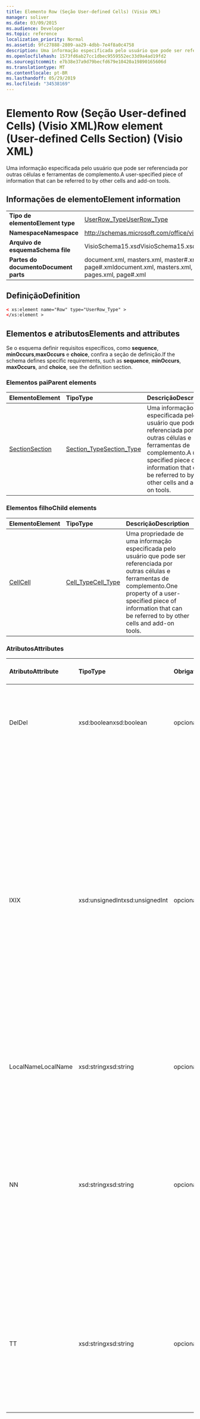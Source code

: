 ```yaml
---
title: Elemento Row (Seção User-defined Cells) (Visio XML)
manager: soliver
ms.date: 03/09/2015
ms.audience: Developer
ms.topic: reference
localization_priority: Normal
ms.assetid: 9fc27888-2809-aa29-4dbb-7e4f8a0c4758
description: Uma informação especificada pelo usuário que pode ser referenciada por outras células e ferramentas de complemento.
ms.openlocfilehash: 1573fd6ab27cc1dbec9559552ec33d9a4ad19fd2
ms.sourcegitcommit: e7b38e37a9d79becfd679e10420a19890165606d
ms.translationtype: MT
ms.contentlocale: pt-BR
ms.lasthandoff: 05/29/2019
ms.locfileid: "34538169"
---
```

# <a name="row-element-user-defined-cells-section-visio-xml"></a><span data-ttu-id="062ae-103">Elemento Row (Seção User-defined Cells) (Visio XML)</span><span class="sxs-lookup"><span data-stu-id="062ae-103">Row element (User-defined Cells Section) (Visio XML)</span></span>

<span data-ttu-id="062ae-104">Uma informação especificada pelo usuário que pode ser referenciada por outras células e ferramentas de complemento.</span><span class="sxs-lookup"><span data-stu-id="062ae-104">A user-specified piece of information that can be referred to by other cells and add-on tools.</span></span>
  
## <a name="element-information"></a><span data-ttu-id="062ae-105">Informações de elemento</span><span class="sxs-lookup"><span data-stu-id="062ae-105">Element information</span></span>

|||
|:-----|:-----|
|<span data-ttu-id="062ae-106">**Tipo de elemento**</span><span class="sxs-lookup"><span data-stu-id="062ae-106">**Element type**</span></span> <br/> |[<span data-ttu-id="062ae-107">UserRow_Type</span><span class="sxs-lookup"><span data-stu-id="062ae-107">UserRow_Type</span></span>](userrow_type-complextypevisio-xml.md) <br/> |
|<span data-ttu-id="062ae-108">**Namespace**</span><span class="sxs-lookup"><span data-stu-id="062ae-108">**Namespace**</span></span> <br/> |http://schemas.microsoft.com/office/visio/2012/main  <br/> |
|<span data-ttu-id="062ae-109">**Arquivo de esquema**</span><span class="sxs-lookup"><span data-stu-id="062ae-109">**Schema file**</span></span> <br/> |<span data-ttu-id="062ae-110">VisioSchema15.xsd</span><span class="sxs-lookup"><span data-stu-id="062ae-110">VisioSchema15.xsd</span></span>  <br/> |
|<span data-ttu-id="062ae-111">**Partes do documento**</span><span class="sxs-lookup"><span data-stu-id="062ae-111">**Document parts**</span></span> <br/> |<span data-ttu-id="062ae-112">document.xml, masters.xml, master#.xml, pages.xml, page#.xml</span><span class="sxs-lookup"><span data-stu-id="062ae-112">document.xml, masters.xml, master#.xml, pages.xml, page#.xml</span></span>  <br/> |
   
## <a name="definition"></a><span data-ttu-id="062ae-113">Definição</span><span class="sxs-lookup"><span data-stu-id="062ae-113">Definition</span></span>

```XML
< xs:element name="Row" type="UserRow_Type" >
</xs:element >
```

## <a name="elements-and-attributes"></a><span data-ttu-id="062ae-114">Elementos e atributos</span><span class="sxs-lookup"><span data-stu-id="062ae-114">Elements and attributes</span></span>

<span data-ttu-id="062ae-115">Se o esquema definir requisitos específicos, como **sequence**, **minOccurs**,**maxOccurs** e **choice**, confira a seção de definição.</span><span class="sxs-lookup"><span data-stu-id="062ae-115">If the schema defines specific requirements, such as **sequence**, **minOccurs**, **maxOccurs**, and **choice**, see the definition section.</span></span> 
  
### <a name="parent-elements"></a><span data-ttu-id="062ae-116">Elementos pai</span><span class="sxs-lookup"><span data-stu-id="062ae-116">Parent elements</span></span>

|<span data-ttu-id="062ae-117">**Elemento**</span><span class="sxs-lookup"><span data-stu-id="062ae-117">**Element**</span></span>|<span data-ttu-id="062ae-118">**Tipo**</span><span class="sxs-lookup"><span data-stu-id="062ae-118">**Type**</span></span>|<span data-ttu-id="062ae-119">**Descrição**</span><span class="sxs-lookup"><span data-stu-id="062ae-119">**Description**</span></span>|
|:-----|:-----|:-----|
|[<span data-ttu-id="062ae-120">Section</span><span class="sxs-lookup"><span data-stu-id="062ae-120">Section</span></span>](section-element-sheet_type-complextypevisio-xml.md) <br/> |[<span data-ttu-id="062ae-121">Section_Type</span><span class="sxs-lookup"><span data-stu-id="062ae-121">Section_Type</span></span>](section_type-complextypevisio-xml.md) <br/> |<span data-ttu-id="062ae-122">Uma informação especificada pelo usuário que pode ser referenciada por outras células e ferramentas de complemento.</span><span class="sxs-lookup"><span data-stu-id="062ae-122">A user-specified piece of information that can be referred to by other cells and add-on tools.</span></span>  <br/> |
   
### <a name="child-elements"></a><span data-ttu-id="062ae-123">Elementos filho</span><span class="sxs-lookup"><span data-stu-id="062ae-123">Child elements</span></span>

|<span data-ttu-id="062ae-124">**Elemento**</span><span class="sxs-lookup"><span data-stu-id="062ae-124">**Element**</span></span>|<span data-ttu-id="062ae-125">**Tipo**</span><span class="sxs-lookup"><span data-stu-id="062ae-125">**Type**</span></span>|<span data-ttu-id="062ae-126">**Descrição**</span><span class="sxs-lookup"><span data-stu-id="062ae-126">**Description**</span></span>|
|:-----|:-----|:-----|
|[<span data-ttu-id="062ae-127">Cell</span><span class="sxs-lookup"><span data-stu-id="062ae-127">Cell</span></span>](cell-element-user-defined-cells-sectionvisio-xml.md) <br/> |[<span data-ttu-id="062ae-128">Cell_Type</span><span class="sxs-lookup"><span data-stu-id="062ae-128">Cell_Type</span></span>](cell_type-complextypevisio-xml.md) <br/> |<span data-ttu-id="062ae-129">Uma propriedade de uma informação especificada pelo usuário que pode ser referenciada por outras células e ferramentas de complemento.</span><span class="sxs-lookup"><span data-stu-id="062ae-129">One property of a user-specified piece of information that can be referred to by other cells and add-on tools.</span></span>  <br/> |
   
### <a name="attributes"></a><span data-ttu-id="062ae-130">Atributos</span><span class="sxs-lookup"><span data-stu-id="062ae-130">Attributes</span></span>

|<span data-ttu-id="062ae-131">**Atributo**</span><span class="sxs-lookup"><span data-stu-id="062ae-131">**Attribute**</span></span>|<span data-ttu-id="062ae-132">**Tipo**</span><span class="sxs-lookup"><span data-stu-id="062ae-132">**Type**</span></span>|<span data-ttu-id="062ae-133">**Obrigatório**</span><span class="sxs-lookup"><span data-stu-id="062ae-133">**Required**</span></span>|<span data-ttu-id="062ae-134">**Descrição**</span><span class="sxs-lookup"><span data-stu-id="062ae-134">**Description**</span></span>|<span data-ttu-id="062ae-135">**Valores possíveis**</span><span class="sxs-lookup"><span data-stu-id="062ae-135">**Possible values**</span></span>|
|:-----|:-----|:-----|:-----|:-----|
|<span data-ttu-id="062ae-136">Del</span><span class="sxs-lookup"><span data-stu-id="062ae-136">Del</span></span>  <br/> |<span data-ttu-id="062ae-137">xsd:boolean</span><span class="sxs-lookup"><span data-stu-id="062ae-137">xsd:boolean</span></span>  <br/> |<span data-ttu-id="062ae-138">opcional</span><span class="sxs-lookup"><span data-stu-id="062ae-138">optional</span></span>  <br/> |<span data-ttu-id="062ae-139">Especifica se uma linha que seria herdada de uma forma mestra foi excluída.</span><span class="sxs-lookup"><span data-stu-id="062ae-139">Specifies whether a row that would otherwise be inherited from a master shape has been deleted.</span></span>  <br/> |<span data-ttu-id="062ae-140">Valores do tipo xsd:boolean.</span><span class="sxs-lookup"><span data-stu-id="062ae-140">Values of the xsd:boolean type.</span></span>  <br/> |
|<span data-ttu-id="062ae-141">IX</span><span class="sxs-lookup"><span data-stu-id="062ae-141">IX</span></span>  <br/> |<span data-ttu-id="062ae-142">xsd:unsignedInt</span><span class="sxs-lookup"><span data-stu-id="062ae-142">xsd:unsignedInt</span></span>  <br/> |<span data-ttu-id="062ae-143">opcional</span><span class="sxs-lookup"><span data-stu-id="062ae-143">optional</span></span>  <br/> |<span data-ttu-id="062ae-144">Especifica o identificador baseado em um para a linha.</span><span class="sxs-lookup"><span data-stu-id="062ae-144">Specifies the one-based identifier for the row.</span></span> <span data-ttu-id="062ae-145">Ele deve ser unqiue e maior do que outros identificadores na mesma seção. O atributo IX só é usado para as seções Character, Connection, Field, FillGradient, Geometry, Layer, LineGradient, Paragraph, Reviewer, Scratch e Tabs.</span><span class="sxs-lookup"><span data-stu-id="062ae-145">It should be unqiue and greater than other identifiers in the same section.The IX attribute is only used for the Character, Connection, Field, FillGradient, Geometry, Layer, LineGradient, Paragraph, Reviewer, Scratch, and Tabs sections.</span></span> <span data-ttu-id="062ae-146">Uma linha só pode ter um dos atributos IX ou N.</span><span class="sxs-lookup"><span data-stu-id="062ae-146">A row can only have one of the IX or N attributes.</span></span>  <br/> |<span data-ttu-id="062ae-147">Valores do tipo xsd:unsignedInt.</span><span class="sxs-lookup"><span data-stu-id="062ae-147">Values of the xsd:unsignedInt type.</span></span>  <br/> |
|<span data-ttu-id="062ae-148">LocalName</span><span class="sxs-lookup"><span data-stu-id="062ae-148">LocalName</span></span>  <br/> |<span data-ttu-id="062ae-149">xsd:string</span><span class="sxs-lookup"><span data-stu-id="062ae-149">xsd:string</span></span>  <br/> |<span data-ttu-id="062ae-150">opcional</span><span class="sxs-lookup"><span data-stu-id="062ae-150">optional</span></span>  <br/> |<span data-ttu-id="062ae-151">Especifica o nome exclusivo dependente de idioma da linha.</span><span class="sxs-lookup"><span data-stu-id="062ae-151">Specifies the unique language-dependent name of the row.</span></span>  <br/> |<span data-ttu-id="062ae-152">Valores do tipo xsd:string.</span><span class="sxs-lookup"><span data-stu-id="062ae-152">Values of the xsd:string type.</span></span>  <br/> |
|<span data-ttu-id="062ae-153">N</span><span class="sxs-lookup"><span data-stu-id="062ae-153">N</span></span>  <br/> |<span data-ttu-id="062ae-154">xsd:string</span><span class="sxs-lookup"><span data-stu-id="062ae-154">xsd:string</span></span>  <br/> |<span data-ttu-id="062ae-155">opcional</span><span class="sxs-lookup"><span data-stu-id="062ae-155">optional</span></span>  <br/> |<span data-ttu-id="062ae-156">Especifica o nome exclusivo independente do idioma da linha. O atributo N só é usado para as seções User, Property, Actions, Control, Connection, Hyperlink e ActionTag.</span><span class="sxs-lookup"><span data-stu-id="062ae-156">Specifies the unique language-independent name of the row.The N attribute is only used for the User, Property, Actions, Control, Connection, Hyperlink, and ActionTag sections.</span></span> <span data-ttu-id="062ae-157">Uma linha só pode ter um dos atributos IX ou N.</span><span class="sxs-lookup"><span data-stu-id="062ae-157">A row can only have one of the IX or N attributes.</span></span>  <br/> |<span data-ttu-id="062ae-158">Valores do tipo xsd:string.</span><span class="sxs-lookup"><span data-stu-id="062ae-158">Values of the xsd:string type.</span></span>  <br/> |
|<span data-ttu-id="062ae-159">T</span><span class="sxs-lookup"><span data-stu-id="062ae-159">T</span></span>  <br/> |<span data-ttu-id="062ae-160">xsd:string</span><span class="sxs-lookup"><span data-stu-id="062ae-160">xsd:string</span></span>  <br/> |<span data-ttu-id="062ae-161">opcional</span><span class="sxs-lookup"><span data-stu-id="062ae-161">optional</span></span>  <br/> |<span data-ttu-id="062ae-162">Especifica o tipo do caminho geométrico representado pela linha e usado na visualização de geometria.</span><span class="sxs-lookup"><span data-stu-id="062ae-162">Specifies the type of the geometric path represented by the row and used in geometry visualization.</span></span> <span data-ttu-id="062ae-163">O atributo T só é usado para a seção Geometry.</span><span class="sxs-lookup"><span data-stu-id="062ae-163">The T attribute is only used for the Geometry section.</span></span>  <br/> |<span data-ttu-id="062ae-164">Valores do tipo xsd:string.</span><span class="sxs-lookup"><span data-stu-id="062ae-164">Values of the xsd:string type.</span></span>  <br/> |
   

